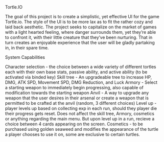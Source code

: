 Tortle.IO

The goal of this project is to create a simplistic, yet effective UI for the game
Tortle.io. The style of the UI is to be more lax as to fit the rather cozy and
laid back aesthetic. The project seeks to capitalize on the market of games
with a light hearted feeling, where danger surrounds them, yet they’re able
to confront it, with their little creature that they’ve been nurturing. That in
turn creates an enjoyable experience that the user will be gladly partaking in,
in their spare time.

System Capabilities

Character selection - the choice between a wide variety of different tortles
each with their own base stats, passive ability, and active ability (to be
activated via binded key)
Skill tree - An upgradeable tree to increase HP, DMG, ATK SPD, Movement SPD,
DMG Reduction, and Luck
Armory - Select a starting weapon to immediately begin progressing, also
capable of modification towards the starting weapon
Anvil - A way to upgrade any weapon that the user desires in their arsenal or
create a weapon that is permitted to be crafted at the anvil (random, 3
different choices)
Level up - player levels up based on collecting exp in each run, should they
player die their progress gets reset. Does not affect the skill tree, Armory,
cosmetics or anything regarding the main menu. But upon level up in a run,
recieve a choice between 4 cards appearing on the screen.
Cosmetics - to be purchased using golden seaweed and modifies the
appearance of the turtle a player chooses to use it on, some are exclusive to
certain turtles.

